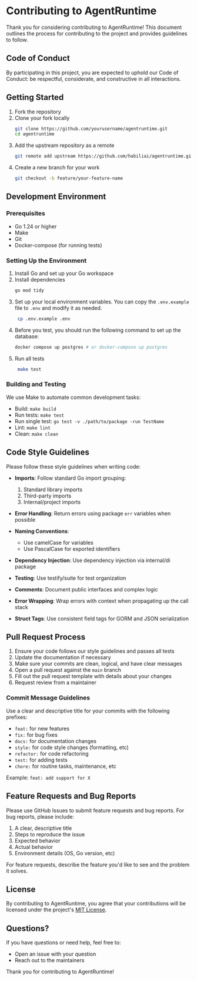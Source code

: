 # Contributing to AgentRuntime

Thank you for considering contributing to AgentRuntime! This document outlines the process for contributing to the project and provides guidelines to follow.

## Code of Conduct

By participating in this project, you are expected to uphold our Code of Conduct: be respectful, considerate, and constructive in all interactions.

## Getting Started

1. Fork the repository
2. Clone your fork locally
   ```bash
   git clone https://github.com/yourusername/agentruntime.git
   cd agentruntime
   ```
3. Add the upstream repository as a remote
   ```bash
   git remote add upstream https://github.com/habiliai/agentruntime.git
   ```
4. Create a new branch for your work
   ```bash
   git checkout -b feature/your-feature-name
   ```

## Development Environment

### Prerequisites

- Go 1.24 or higher
- Make
- Git
- Docker-compose (for running tests)

### Setting Up the Environment
1. Install Go and set up your Go workspace
2. Install dependencies
   ```bash
   go mod tidy
   ``` 
3. Set up your local environment variables. You can copy the `.env.example` file to `.env` and modify it as needed.
   ```bash
    cp .env.example .env
    ```
4. Before you test, you should run the following command to set up the database:
   ```bash
   docker compose up postgres # or docker-compose up postgres
   ```
5. Run all tests
   ```bash
    make test
    ```

### Building and Testing

We use Make to automate common development tasks:

- Build: `make build`
- Run tests: `make test`
- Run single test: `go test -v ./path/to/package -run TestName`
- Lint: `make lint`
- Clean: `make clean`

## Code Style Guidelines

Please follow these style guidelines when writing code:

- **Imports**: Follow standard Go import grouping:
  1. Standard library imports
  2. Third-party imports
  3. Internal/project imports

- **Error Handling**: Return errors using package `err` variables when possible

- **Naming Conventions**:
  - Use camelCase for variables
  - Use PascalCase for exported identifiers

- **Dependency Injection**: Use dependency injection via internal/di package

- **Testing**: Use testify/suite for test organization

- **Comments**: Document public interfaces and complex logic

- **Error Wrapping**: Wrap errors with context when propagating up the call stack

- **Struct Tags**: Use consistent field tags for GORM and JSON serialization

## Pull Request Process

1. Ensure your code follows our style guidelines and passes all tests
2. Update the documentation if necessary
3. Make sure your commits are clean, logical, and have clear messages
4. Open a pull request against the `main` branch
5. Fill out the pull request template with details about your changes
6. Request review from a maintainer

### Commit Message Guidelines

Use a clear and descriptive title for your commits with the following prefixes:

- `feat:` for new features
- `fix:` for bug fixes
- `docs:` for documentation changes
- `style:` for code style changes (formatting, etc)
- `refactor:` for code refactoring
- `test:` for adding tests
- `chore:` for routine tasks, maintenance, etc

Example: `feat: add support for X`

## Feature Requests and Bug Reports

Please use GitHub Issues to submit feature requests and bug reports. For bug reports, please include:

1. A clear, descriptive title
2. Steps to reproduce the issue
3. Expected behavior
4. Actual behavior
5. Environment details (OS, Go version, etc)

For feature requests, describe the feature you'd like to see and the problem it solves.

## License

By contributing to AgentRuntime, you agree that your contributions will be licensed under the project's [MIT License](LICENSE).

## Questions?

If you have questions or need help, feel free to:

- Open an issue with your question
- Reach out to the maintainers

Thank you for contributing to AgentRuntime!